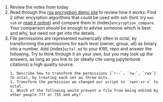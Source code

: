 1. Review the notes from today
2. Read through this [rsa encryption demo site](https://people.cs.pitt.edu/~kirk/cs1501/notes/rsademo/) to review how it works. Find 2 other encyrption algorithms that could be used with ssh (hint: try `man ssh` or [read it online](https://man7.org/linux/man-pages/man1/ssh.1.html)) and compare them in {index}`encyryption_compare`.  Your comparison should be enough to advise someone which is best and why, but need not get into the details. 
1.  File permissions are represented numerically often in octal, by transforming the permissions for each level (owner, group, all) as binary into a number. Add {index}`octal.md` to your KWL repo and answer the following. Try to think through it on your own, but you may look up the answers, as long as you link to (or ideally cite using jupyterbook citations) a high quality source.
    ```
    1. Describe how to transform the permissions [`r--`, `rw-`, `rwx`] to octal, by treating each set as three bits.
    1. Transform the permission we changed our script to `rwxr-xr-x` to octal.
    1. Which of the following would prevent a file from being edited by other people 777 or 755 and why?
    ```